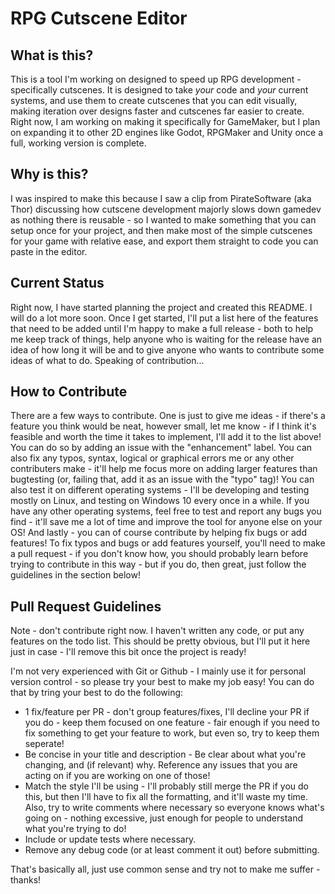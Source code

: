 # RPG Cutscene Editor

## What is this?

This is a tool I'm working on designed to speed up RPG development - specifically cutscenes. It is designed to take *your* code and *your* current systems, and use them to create cutscenes that you can edit visually, making iteration over designs faster and cutscenes far easier to create. Right now, I am working on making it specifically for GameMaker, but I plan on expanding it to other 2D engines like Godot, RPGMaker and Unity once a full, working version is complete.

## Why is this?

I was inspired to make this because I saw a clip from PirateSoftware (aka Thor) discussing how cutscene development majorly slows down gamedev as nothing there is reusable - so I wanted to make something that you can setup once for your project, and then make most of the simple cutscenes for your game with relative ease, and export them straight to code you can paste in the editor.

## Current Status

Right now, I have started planning the project and created this README. I will do a lot more soon. Once I get started, I'll put a list here of the features that need to be added until I'm happy to make a full release - both to help me keep track of things, help anyone who is waiting for the release have an idea of how long it will be and to give anyone who wants to contribute some ideas of what to do. Speaking of contribution...

## How to Contribute

There are a few ways to contribute. One is just to give me ideas - if there's a feature you think would be neat, however small, let me know - if I think it's feasible and worth the time it takes to implement, I'll add it to the list above! You can do so by adding an issue with the "enhancement" label. You can also fix any typos, syntax, logical or graphical errors me or any other contributers make - it'll help me focus more on adding larger features than bugtesting (or, failing that, add it as an issue with the "typo" tag)! You can also test it on different operating systems - I'll be developing and testing mostly on Linux, and testing on Windows 10 every once in a while. If you have any other operating systems, feel free to test and report any bugs you find - it'll save me a lot of time and improve the tool for anyone else on your OS! And lastly - you can of course contribute by helping fix bugs or add features! To fix typos and bugs or add features yourself, you'll need to make a pull request - if you don't know how, you should probably learn before trying to contribute in this way - but if you do, then great, just follow the guidelines in the section below!

## Pull Request Guidelines

Note - don't contribute right now. I haven't written any code, or put any features on the todo list. This should be pretty obvious, but I'll put it here just in case - I'll remove this bit once the project is ready!

I'm not very experienced with Git or Github - I mainly use it for personal version control - so please try your best to make my job easy! You can do that by tring your best to do the following:
- 1 fix/feature per PR - don't group features/fixes, I'll decline your PR if you do - keep them focused on one feature - fair enough if you need to fix something to get your feature to work, but even so, try to keep them seperate!
- Be concise in your title and description - Be clear about what you're changing, and (if relevant) why. Reference any issues that you are acting on if you are working on one of those!
- Match the style I'll be using - I'll probably still merge the PR if you do this, but then I'll have to fix all the formatting, and it'll waste my time. Also, try to write comments where necessary so everyone knows what's going on - nothing excessive, just enough for people to understand what you're trying to do!
- Include or update tests where necessary.
- Remove any debug code (or at least comment it out) before submitting.

That's basically all, just use common sense and try not to make me suffer - thanks!